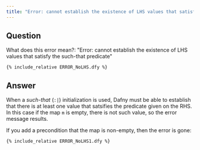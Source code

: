 ```yaml
---
title: "Error: cannot establish the existence of LHS values that satisfy the such-that predicate"
---
```

## Question

What does this error mean?: "Error: cannot establish the existence of LHS values that satisfy the such-that predicate"
```
{% include_relative ERROR_NoLHS.dfy %}
```

## Answer

When a _such-that_ (`:|`) initialization is used, Dafny must be able to establish that there is at least one value
that satsifies the predicate given on the RHS. In this case if the map `m` is empty, there is not such value,
so the error message results.

If you add a precondition that the map is non-empty, then the error is gone:
```
{% include_relative ERROR_NoLHS1.dfy %}
```

